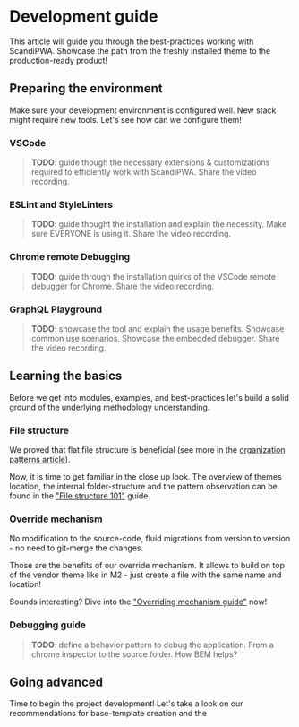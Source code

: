# Development guide

This article will guide you through the best-practices working with ScandiPWA. Showcase the path from the freshly installed theme to the production-ready product!

## Preparing the environment

Make sure your development environment is configured well. New stack might require new tools. Let's see how can we configure them!

### VSCode

> **TODO**: guide though the necessary extensions & customizations required to efficiently work with ScandiPWA. Share the video recording.

### ESLint and StyleLinters

> **TODO**: guide thought the installation and explain the necessity. Make sure EVERYONE is using it. Share the video recording.

### Chrome remote Debugging

> **TODO**: guide through the installation quirks of the VSCode remote debugger for Chrome. Share the video recording.

### GraphQL Playground

> **TODO**: showcase the tool and explain the usage benefits. Showcase common use scenarios. Showcase the embedded debugger. Share the video recording.

## Learning the basics

Before we get into modules, examples, and best-practices let's build a solid ground of the underlying methodology understanding.

### File structure

We proved that flat file structure is beneficial (see more in the [organization patterns article](/scandipwa/organization.md)).

Now, it is time to get familiar in the close up look. The overview of themes location, the internal folder-structure and the pattern observation can be found in the ["File structure 101"]() guide.

### Override mechanism

No modification to the source-code, fluid migrations from version to version - no need to git-merge the changes.

Those are the benefits of our override mechanism. It allows to build on top of the vendor theme like in M2 - just create a file with the same name and location!

Sounds interesting? Dive into the ["Overriding mechanism guide"](/scandipwa/overrides.md) now!

### Debugging guide

> **TODO**: define a behavior pattern to debug the application. From a chrome inspector to the source folder. How BEM helps?

## Going advanced

Time to begin the project development! Let's take a look on our recommendations for base-template creation and the 
